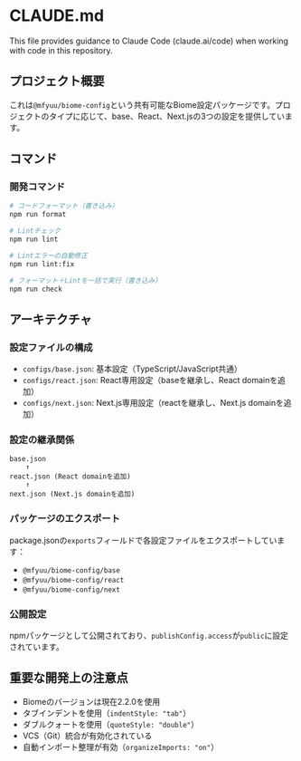# CLAUDE.md

This file provides guidance to Claude Code (claude.ai/code) when working with code in this repository.

## プロジェクト概要

これは`@mfyuu/biome-config`という共有可能なBiome設定パッケージです。プロジェクトのタイプに応じて、base、React、Next.jsの3つの設定を提供しています。

## コマンド

### 開発コマンド

```bash
# コードフォーマット（書き込み）
npm run format

# Lintチェック
npm run lint

# Lintエラーの自動修正
npm run lint:fix

# フォーマット＋Lintを一括で実行（書き込み）
npm run check
```

## アーキテクチャ

### 設定ファイルの構成

- `configs/base.json`: 基本設定（TypeScript/JavaScript共通）
- `configs/react.json`: React専用設定（baseを継承し、React domainを追加）
- `configs/next.json`: Next.js専用設定（reactを継承し、Next.js domainを追加）

### 設定の継承関係

```
base.json
    ↑
react.json (React domainを追加)
    ↑
next.json (Next.js domainを追加)
```

### パッケージのエクスポート

package.jsonの`exports`フィールドで各設定ファイルをエクスポートしています：

- `@mfyuu/biome-config/base`
- `@mfyuu/biome-config/react`
- `@mfyuu/biome-config/next`

### 公開設定

npmパッケージとして公開されており、`publishConfig.access`が`public`に設定されています。

## 重要な開発上の注意点

- Biomeのバージョンは現在2.2.0を使用
- タブインデントを使用（`indentStyle: "tab"`）
- ダブルクォートを使用（`quoteStyle: "double"`）
- VCS（Git）統合が有効化されている
- 自動インポート整理が有効（`organizeImports: "on"`）
